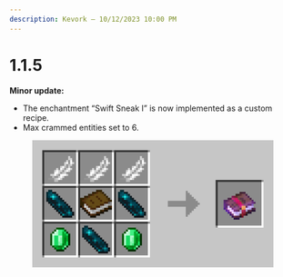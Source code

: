 ```yaml
---
description: Kevork — 10/12/2023 10:00 PM
---
```


# 1.1.5

**Minor update:**

* The enchantment “Swift Sneak I” is now implemented as a custom recipe.
* Max crammed entities set to 6.

<figure><img src="../../../.gitbook/assets/image (4).png" alt=""><figcaption></figcaption></figure>

